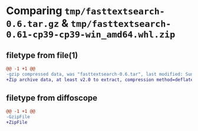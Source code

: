 # Comparing `tmp/fasttextsearch-0.6.tar.gz` & `tmp/fasttextsearch-0.61-cp39-cp39-win_amd64.whl.zip`

## filetype from file(1)

```diff
@@ -1 +1 @@
-gzip compressed data, was "fasttextsearch-0.6.tar", last modified: Sun Jul 23 09:59:50 2023, max compression
+Zip archive data, at least v2.0 to extract, compression method=deflate
```

## filetype from diffoscope

```diff
@@ -1 +1 @@
-GzipFile
+ZipFile
```

